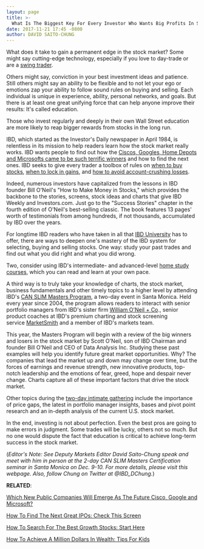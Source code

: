```yaml
---
layout: page
title: >-
  What Is The Biggest Key For Every Investor Who Wants Big Profits In Stocks?
date: 2017-11-21 17:45 -0800
author: DAVID SAITO-CHUNG
---
```





What does it take to gain a permanent edge in the stock market? Some might say cutting-edge technology, especially if you love to day-trade or are a [swing trader](https://swingtrader.investors.com/#/).









 
 
 Others might say, conviction in your best investment ideas and patience. Still others might say an ability to be flexible and to not let your ego or emotions zap your ability to follow sound rules on buying and selling.
Each individual is unique in experience, ability, personal networks, and goals. But there is at least one great unifying force that can help anyone improve their results: It's called education.


Those who invest regularly and deeply in their own Wall Street education are more likely to reap bigger rewards from stocks in the long run.


IBD, which started as the Investor's Daily newspaper in April 1984, is relentless in its mission to help readers learn how the stock market really works. IBD wants people to find out how the [Ciscos, Googles, Home Depots and Microsofts came to be such terrific winners](https://www.investors.com/news/top-ipo-stock-gems-which-new-stocks-next-google/) and how to find the next ones. IBD seeks to give every trader a toolbox of rules on [when to buy stocks](https://www.investors.com/how-to-invest/investors-corner/chart-reading-basics-how-a-buy-point-marks-a-time-of-opportunity/), [when to lock in gains](https://www.investors.com/ibd-university/how-to-sell/), and [how to avoid account-crushing losses](https://www.investors.com/how-to-invest/investors-corner/still-the-no-1-rule-for-stock-investors-always-cut-your-losses-short/).


Indeed, numerous investors have capitalized from the lessons in IBD founder Bill O'Neil's "How to Make Money in Stocks," which provides the backbone to the stories, screens, stock ideas and charts that give IBD Weekly and Investors.com. Just go to the "Success Stories" chapter in the fourth edition of O'Neil's best-selling classic. The book features 13 pages' worth of testimonials from among hundreds, if not thousands, accumulated by IBD over the years.


For longtime IBD readers who have taken in all that [IBD University](https://www.investors.com/ibd-university/getting-started/) has to offer, there are ways to deepen one's mastery of the IBD system for selecting, buying and selling stocks. One way: study your past trades and find out what you did right and what you did wrong.


Two, consider using IBD's intermediate- and advanced-level [home study courses](https://shop.investors.com/offer/splashresponsive.aspx?id=HSProgram&src=A00272A), which you can read and learn at your own pace.


A third way is to truly take your knowledge of charts, the stock market, business fundamentals and other timely topics to a higher level by attending IBD's [CAN SLIM Masters Program](https://www.investors.com/product/can-slim-masters-workshop/), a two-day event in Santa Monica. Held every year since 2004, the program allows readers to interact with senior portfolio managers from IBD's sister firm [William O'Neil + Co](https://www.williamoneil.com/)., senior product coaches at IBD's premium charting and stock screening service [MarketSmith](https://shop.investors.com/offer/splashresponsive.aspx?id=mssharpen-fixed&src=A012BF) and a member of IBD's markets team.


This year, the Masters Program will begin with a review of the big winners and losers in the stock market by Scott O'Neil, son of IBD Chairman and founder Bill O'Neil and CEO of Data Analysis Inc. Studying these past examples will help you identify future great market opportunities. Why? The companies that lead the market up and down may change over time, but the forces of earnings and revenue strength, new innovative products, top-notch leadership and the emotions of fear, greed, hope and despair never change. Charts capture all of these important factors that drive the stock market.


Other topics during the [two-day intimate gathering](https://www.investors.com/product/can-slim-masters-workshop/) include the importance of price gaps, the latest in portfolio manager insights, bases and pivot point research and an in-depth analysis of the current U.S. stock market.


In the end, investing is not about perfection. Even the best pros are going to make errors in judgment. Some trades will be lucky, others not so much. But no one would dispute the fact that education is critical to achieve long-term success in the stock market.


(*Editor's Note: See Deputy Markets Editor David Saito-Chung speak and meet with him in person at the 2-day CAN SLIM Masters Certification seminar in Santa Monica on Dec. 9-10. For more details, please visit this webpage. Also, follow Chung on Twitter at @IBD\_DChung.*)


**RELATED**:


[Which New Public Companies Will Emerge As The Future Cisco, Google and Microsoft?](https://www.investors.com/news/top-ipo-stock-gems-which-new-stocks-next-google/)


[How To Find The Next Great IPOs: Check This Screen](https://research.investors.com/stock-lists/ipo-leaders/)


[How To Search For The Best Growth Stocks: Start Here](https://www.investors.com/how-to-invest/investors-corner/looking-for-the-best-stocks-to-buy-and-watch-start-here/)


[How To Achieve A Million Dollars In Wealth: Tips For Kids](https://www.investors.com/how-to-invest/investors-corner/never-too-young-to-get-rich-tips-for-kids-on-how-to-achieve-it-with-stocks/)




